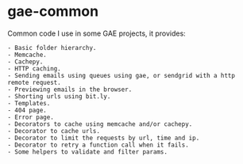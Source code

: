 gae-common
==========

Common code I use in some GAE projects, it provides:

    - Basic folder hierarchy.
    - Memcache.
    - Cachepy.
    - HTTP caching.
    - Sending emails using queues using gae, or sendgrid with a http remote request.
    - Previewing emails in the browser.
    - Shorting urls using bit.ly.
    - Templates.
    - 404 page.
    - Error page.
    - Decorators to cache using memcache and/or cachepy.
    - Decorator to cache urls.
    - Decorator to limit the requests by url, time and ip.
    - Decorator to retry a function call when it fails.
    - Some helpers to validate and filter params.
